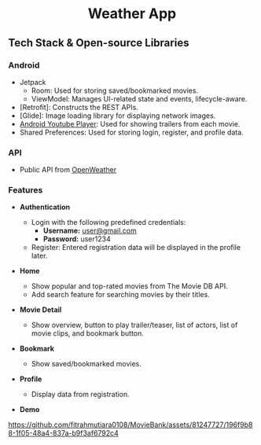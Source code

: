 <h1 align="center">Weather App</h1>

## Tech Stack & Open-source Libraries

### Android

- Jetpack
    - Room: Used for storing saved/bookmarked movies.
    - ViewModel: Manages UI-related state and events, lifecycle-aware.
- [Retrofit]: Constructs the REST APIs.
- [Glide]: Image loading library for displaying network images.
- [Android Youtube Player](https://github.com/PierfrancescoSoffritti/android-youtube-player): Used for showing trailers from each movie.
- Shared Preferences: Used for storing login, register, and profile data.

### API
- Public API from [OpenWeather]((https://openweathermap.org/api)) 

### Features

- **Authentication**
  - Login with the following predefined credentials:
      - **Username:** user@gmail.com
      - **Password:** user1234
  - Register: Entered registration data will be displayed in the profile later.

- **Home**
  - Show popular and top-rated movies from The Movie DB API.
  - Add search feature for searching movies by their titles.

- **Movie Detail**
  - Show overview, button to play trailer/teaser, list of actors, list of movie clips, and bookmark button.

- **Bookmark**
  - Show saved/bookmarked movies.

- **Profile**
  - Display data from registration.

- **Demo**

https://github.com/fitrahmutiara0108/MovieBank/assets/81247727/196f9b88-1f05-48a4-837a-b9f3af6792c4
 
 
